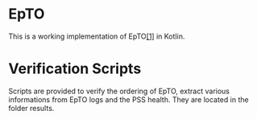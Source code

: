 # EpTO

This is a working implementation of EpTO[[1]](http://dl.acm.org/citation.cfm?id=2814804) in Kotlin.

# Verification Scripts

Scripts are provided to verify the ordering of EpTO, extract various informations from EpTO logs and the PSS health. They are located in the folder results.

